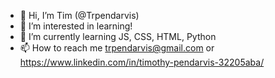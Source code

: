 - 👋 Hi, I’m Tim (@Trpendarvis)
- 👀 I’m interested in learning! 
- 🌱 I’m currently learning JS, CSS, HTML, Python
- 📫 How to reach me trpendarvis@gmail.com or https://www.linkedin.com/in/timothy-pendarvis-32205aba/

<!---
Trpendarvis/Trpendarvis is a ✨ special ✨ repository because its `README.md` (this file) appears on your GitHub profile.
You can click the Preview link to take a look at your changes.
--->
